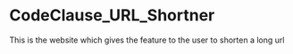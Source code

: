 # CodeClause_URL_Shortner
This is the website which gives the feature to the user to shorten a long url 
